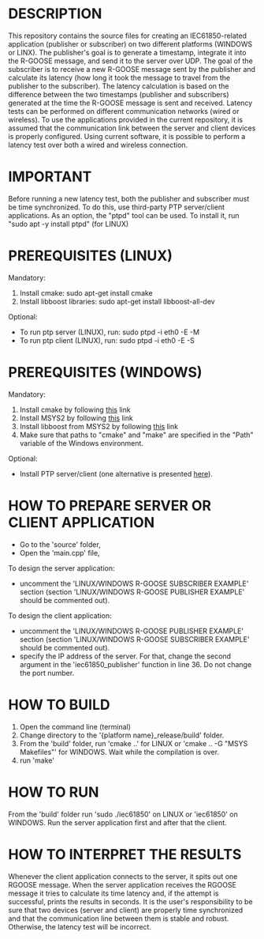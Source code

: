# DESCRIPTION
This repository contains the source files for creating an IEC61850-related application (publisher or subscriber) on two different platforms (WINDOWS or LINX). The publisher's goal is to generate a timestamp, integrate it into the R-GOOSE message, and send it to the server over UDP. The goal of the subscriber is to receive a new R-GOOSE message sent by the publisher and calculate its latency (how long it took the message to travel from the publisher to the subscriber). The latency calculation is based on the difference between the two timestamps (publisher and subscribers) generated at the time the R-GOOSE message is sent and received. Latency tests can be performed on different communication networks (wired or wireless). To use the applications provided in the current repository, it is assumed that the communication link between the server and client devices is properly configured. Using current software, it is possible to perform a latency test over both a wired and wireless connection.  

# IMPORTANT
Before running a new latency test, both the publisher and subscriber must be time synchronized. To do this, use third-party PTP server/client applications. As an option, the "ptpd" tool can be used. To install it, run "sudo apt -y install ptpd" (for LINUX)

# PREREQUISITES (LINUX)
Mandatory:
1. Install cmake: sudo apt-get install cmake
2. Install libboost libraries: sudo apt-get install libboost-all-dev

Optional:
- To run ptp server (LINUX), run: sudo ptpd -i eth0 -E -M
- To run ptp client (LINUX), run: sudo ptpd -i eth0 -E -S

# PREREQUISITES (WINDOWS)
Mandatory:
1. Install cmake by following [this](https://cmake.org/download/) link
2. Install MSYS2 by following [this](https://www.msys2.org/) link
3. Install libboost from MSYS2 by following [this](https://packages.msys2.org/package/mingw-w64-x86_64-boost) link
4. Make sure that paths to "cmake" and "make" are specified in the "Path" variable of the Windows environment.

Optional:
- Install PTP server/client (one alternative is presented [here](https://timemachinescorp.com/wp-content/uploads/Windows10PTPClient.pdf)).

# HOW TO PREPARE SERVER OR CLIENT APPLICATION
- Go to the 'source' folder,
- Open the 'main.cpp' file,

To design the server application:
- uncomment the 'LINUX/WINDOWS R-GOOSE SUBSCRIBER EXAMPLE' section (section 'LINUX/WINDOWS R-GOOSE PUBLISHER EXAMPLE' should be commented out).

To design the client application:
- uncomment the 'LINUX/WINDOWS R-GOOSE PUBLISHER EXAMPLE' section (section 'LINUX/WINDOWS R-GOOSE SUBSCRIBER EXAMPLE' should be commented out).
- specify the IP address of the server. For that, change the second argument in the 'iec61850_publisher' function in line 36. Do not change the port number.

# HOW TO BUILD
1. Open the command line (terminal)
2. Change directory to the '{platform name}_release/build' folder.
3. From the 'build' folder, run 'cmake ..' for LINUX or 'cmake .. -G "MSYS Makefiles"' for WINDOWS. Wait while the compilation is over.
4. run 'make'

# HOW TO RUN
From the 'build' folder run 'sudo ./iec61850' on LINUX or 'iec61850' on WINDOWS. Run the server application first and after that the client.

# HOW TO INTERPRET THE RESULTS
Whenever the client application connects to the server, it spits out one RGOOSE message. When the server application receives the RGOOSE message it tries to calculate its time latency and, if the attempt is successful, prints the results in seconds. It is the user's responsibility to be sure that two devices (server and client) are properly time synchronized and that the communication line between them is stable and robust. Otherwise, the latency test will be incorrect.
